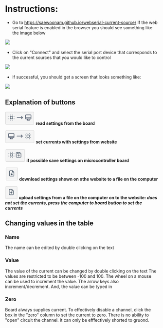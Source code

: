 # Instructions:
* Go to https://saewoonam.github.io/webserial-current-source/
If the web serial feature is enabled in the browser you should see something like the image below
<img src="https://user-images.githubusercontent.com/2872116/101087607-acb33600-356f-11eb-9b31-bc77c5fd32da.png" width="400">

* Click on "Connect" and select the serial port device that corresponds to the current sources that you would like to control
<img src="https://user-images.githubusercontent.com/2872116/101087605-ac1a9f80-356f-11eb-8093-9da832bb0a02.png" width=400>

* If successful, you should get a screen that looks something like:
<img src="https://user-images.githubusercontent.com/2872116/101087601-ab820900-356f-11eb-9910-a657a3c7178f.png" width=400>

## Explanation of buttons


<img src="https://github.com/saewoonam/webserial-current-source/blob/main/images/board2computer.png" height=44> **read settings from the board**

<img src="https://github.com/saewoonam/webserial-current-source/blob/main/images/computer2board.png" height=44> **set currents with settings from website**

<img src="https://github.com/saewoonam/webserial-current-source/blob/main/images/save_on_board.png" height=44> **if possible save settings on microcontroller board**

<img src="https://github.com/saewoonam/webserial-current-source/blob/main/images/download.png" height=44> **download settings shown on othe website to a file on the computer**

<img src="https://github.com/saewoonam/webserial-current-source/blob/main/images/upload.png" height=44> **upload settings from a file on the computer on to the website: *does not set the currents, press the computer to board button to set the currents***

## Changing values in the table
### Name
The name can be edited by double clicking on the text
### Value
The value of the current can be changed by double clicking on the text
The values are restricted to be between -100 and 100.  The wheel on a mouse can
be used to increment the value.  The arrow keys also increment/decrement.   And, the value can be typed in 
### Zero
Board always supplies current.   To effectively disable a channel, click the
box in the "zero" column to set the current to zero.  There is no ability to
"open" circuit the channel.   It can only be efffectively shorted to gruond.
